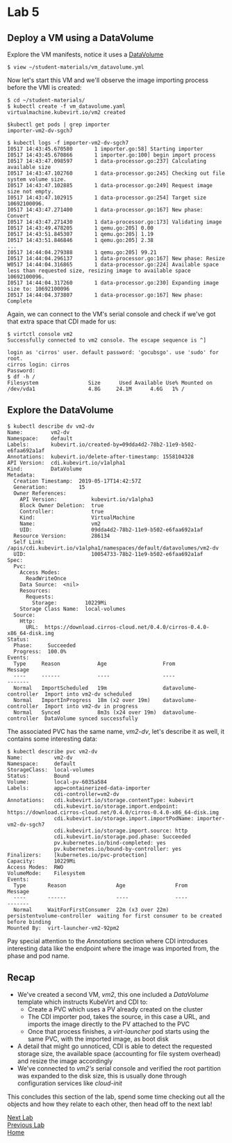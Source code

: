 # Lab 5

## Deploy a VM using a DataVolume

Explore the VM manifests, notice it uses a [DataVolume](https://kubevirt.io/user-guide/docs/latest/creating-virtual-machines/disks-and-volumes.html#datavolume)

```console
$ view ~/student-materials/vm_datavolume.yml
```

Now let's start this VM and we'll observe the image importing process before the VMI is created:

```console
$ cd ~/student-materials/
$ kubectl create -f vm_datavolume.yaml
virtualmachine.kubevirt.io/vm2 created

$kubectl get pods | grep importer
importer-vm2-dv-sgch7

$ kubectl logs -f importer-vm2-dv-sgch7
I0517 14:43:45.670580       1 importer.go:58] Starting importer
I0517 14:43:45.670866       1 importer.go:100] begin import process
I0517 14:43:47.098597       1 data-processor.go:237] Calculating available size
I0517 14:43:47.102760       1 data-processor.go:245] Checking out file system volume size.
I0517 14:43:47.102885       1 data-processor.go:249] Request image size not empty.
I0517 14:43:47.102915       1 data-processor.go:254] Target size 10692100096.
I0517 14:43:47.271400       1 data-processor.go:167] New phase: Convert
I0517 14:43:47.271430       1 data-processor.go:173] Validating image
I0517 14:43:49.478205       1 qemu.go:205] 0.00
I0517 14:43:51.845307       1 qemu.go:205] 1.19
I0517 14:43:51.846846       1 qemu.go:205] 2.38
...
I0517 14:44:04.279388       1 qemu.go:205] 99.21
I0517 14:44:04.296137       1 data-processor.go:167] New phase: Resize
W0517 14:44:04.316865       1 data-processor.go:224] Available space less than requested size, resizing image to available space 10692100096.
I0517 14:44:04.317260       1 data-processor.go:230] Expanding image size to: 10692100096
I0517 14:44:04.373807       1 data-processor.go:167] New phase: Complete
```

Again, we can connect to the VM's serial console and check if we've got that extra space that CDI made for us:

```console
$ virtctl console vm2
Successfully connected to vm2 console. The escape sequence is ^]

login as 'cirros' user. default password: 'gocubsgo'. use 'sudo' for root.
cirros login: cirros
Password:
$ df -h /
Filesystem                Size      Used Available Use% Mounted on
/dev/vda1                 4.8G     24.1M      4.6G   1% /
```

## Explore the DataVolume

```console
$ kubectl describe dv vm2-dv
Name:         vm2-dv
Namespace:    default
Labels:       kubevirt.io/created-by=09dda4d2-78b2-11e9-b502-e6faa692a1af
Annotations:  kubevirt.io/delete-after-timestamp: 1558104328
API Version:  cdi.kubevirt.io/v1alpha1
Kind:         DataVolume
Metadata:
  Creation Timestamp:  2019-05-17T14:42:57Z
  Generation:          15
  Owner References:
    API Version:           kubevirt.io/v1alpha3
    Block Owner Deletion:  true
    Controller:            true
    Kind:                  VirtualMachine
    Name:                  vm2
    UID:                   09dda4d2-78b2-11e9-b502-e6faa692a1af
  Resource Version:        286134
  Self Link:               /apis/cdi.kubevirt.io/v1alpha1/namespaces/default/datavolumes/vm2-dv
  UID:                     10054733-78b2-11e9-b502-e6faa692a1af
Spec:
  Pvc:
    Access Modes:
      ReadWriteOnce
    Data Source:  <nil>
    Resources:
      Requests:
        Storage:         10229Mi
    Storage Class Name:  local-volumes
  Source:
    Http:
      URL:  https://download.cirros-cloud.net/0.4.0/cirros-0.4.0-x86_64-disk.img
Status:
  Phase:     Succeeded
  Progress:  100.0%
Events:
  Type     Reason            Age                  From                   Message
  ----     ------            ----                 ----                   -------
  Normal   ImportScheduled   19m                  datavolume-controller  Import into vm2-dv scheduled
  Normal   ImportInProgress  18m (x2 over 19m)    datavolume-controller  Import into vm2-dv in progress
  Normal   Synced            8m3s (x24 over 19m)  datavolume-controller  DataVolume synced successfully
```

The associated PVC has the same name, *vm2-dv*, let's describe it as well, it contains some interesting data:

```console
$ kubectl describe pvc vm2-dv
Name:          vm2-dv
Namespace:     default
StorageClass:  local-volumes
Status:        Bound
Volume:        local-pv-6035a584
Labels:        app=containerized-data-importer
               cdi-controller=vm2-dv
Annotations:   cdi.kubevirt.io/storage.contentType: kubevirt
               cdi.kubevirt.io/storage.import.endpoint: https://download.cirros-cloud.net/0.4.0/cirros-0.4.0-x86_64-disk.img
               cdi.kubevirt.io/storage.import.importPodName: importer-vm2-dv-sgch7
               cdi.kubevirt.io/storage.import.source: http
               cdi.kubevirt.io/storage.pod.phase: Succeeded
               pv.kubernetes.io/bind-completed: yes
               pv.kubernetes.io/bound-by-controller: yes
Finalizers:    [kubernetes.io/pvc-protection]
Capacity:      10229Mi
Access Modes:  RWO
VolumeMode:    Filesystem
Events:
  Type       Reason                Age                From                         Message
  ----       ------                ----               ----                         -------
  Normal     WaitForFirstConsumer  22m (x3 over 22m)  persistentvolume-controller  waiting for first consumer to be created before binding
Mounted By:  virt-launcher-vm2-92pm2
```

Pay special attention to the *Annotations* section where CDI introduces interesting data like the endpoint where the image was imported from, the phase and pod name.

## Recap

* We've created a second VM, *vm2*, this one included a *DataVolume* template which instructs KubeVirt and CDI to:
  * Create a PVC which uses a PV already created on the cluster
  * The CDI importer pod, takes the source, in this case a URL, and imports the image directly to the PV attached to the PVC
  * Once that process finishes, a *virt-launcher* pod starts using the same PVC, with the imported image, as boot disk
* A detail that might go unnoticed, CDI is able to detect the requested storage size, the available space (accounting for file system overhead) and resize the image accordingly
* We've connected to *vm2's* serial console and verified the root partition was expanded to the disk size, this is usually done through configuration services like *cloud-init*

This concludes this section of the lab, spend some time checking out all the objects and how they relate to each other, then head off to the next lab!

[Next Lab](../lab6/lab6.md)\
[Previous Lab](../lab5/lab5.md)\
[Home](../../README.md)

